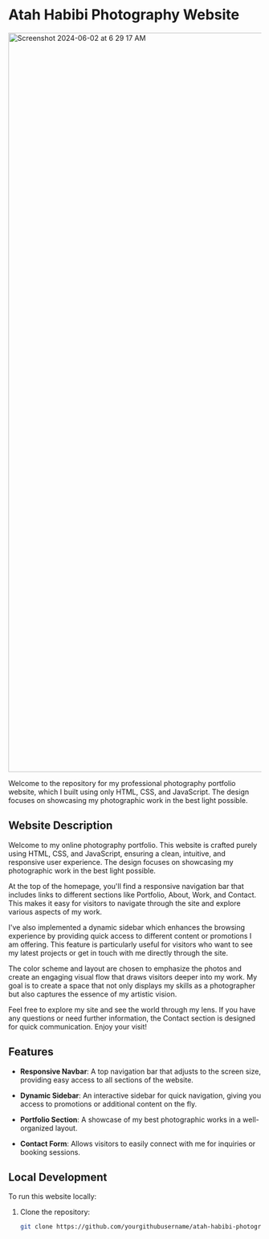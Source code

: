 # Atah Habibi Photography Website
 <img width="1473" alt="Screenshot 2024-06-02 at 6 29 17 AM" src="https://github.com/Atahhabibi/ATAH_PHOTOGRAPHY/assets/106895247/7ea022bb-53b3-4ac0-8355-912eb8a54ab5">


Welcome to the repository for my professional photography portfolio website, which I built using only HTML, CSS, and JavaScript. The design focuses on showcasing my photographic work in the best light possible.

## Website Description

Welcome to my online photography portfolio. This website is crafted purely using HTML, CSS, and JavaScript, ensuring a clean, intuitive, and responsive user experience. The design focuses on showcasing my photographic work in the best light possible.

At the top of the homepage, you'll find a responsive navigation bar that includes links to different sections like Portfolio, About, Work, and Contact. This makes it easy for visitors to navigate through the site and explore various aspects of my work.

I've also implemented a dynamic sidebar which enhances the browsing experience by providing quick access to different content or promotions I am offering. This feature is particularly useful for visitors who want to see my latest projects or get in touch with me directly through the site.

The color scheme and layout are chosen to emphasize the photos and create an engaging visual flow that draws visitors deeper into my work. My goal is to create a space that not only displays my skills as a photographer but also captures the essence of my artistic vision.

Feel free to explore my site and see the world through my lens. If you have any questions or need further information, the Contact section is designed for quick communication. Enjoy your visit!

## Features

- **Responsive Navbar**: A top navigation bar that adjusts to the screen size, providing easy access to all sections of the website.


- **Dynamic Sidebar**: An interactive sidebar for quick navigation, giving you access to promotions or additional content on the fly.
- **Portfolio Section**: A showcase of my best photographic works in a well-organized layout.
- **Contact Form**: Allows visitors to easily connect with me for inquiries or booking sessions.

## Local Development

To run this website locally:

1. Clone the repository:
   ```bash
   git clone https://github.com/yourgithubusername/atah-habibi-photography.git
